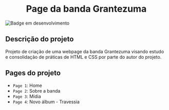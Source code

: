 <h1 align="center"> Page da banda Grantezuma</h1>

![Badge em desenvolvimento](https://img.shields.io/badge/Status-In%20Development-blue)

<h2> Descrição do projeto</h2>

Projeto de criação de uma webpage da banda Grantezuma visando estudo e consolidação de práticas de HTML e CSS por parte do autor do projeto.

<h2>Pages do projeto</h2>

- `Page 1`: Home
- `Page 2`: Sobre a banda
- `Page 3`: Mídia
- `Page 4`: Novo álbum - Travessia


